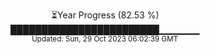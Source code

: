 <p align="center">
⏳Year Progress (82.53 %) <br>
████████████████████████▁▁▁▁▁▁ <br>
<sub>Updated: Sun, 29 Oct 2023 06:02:39 GMT</sub>
</p>

